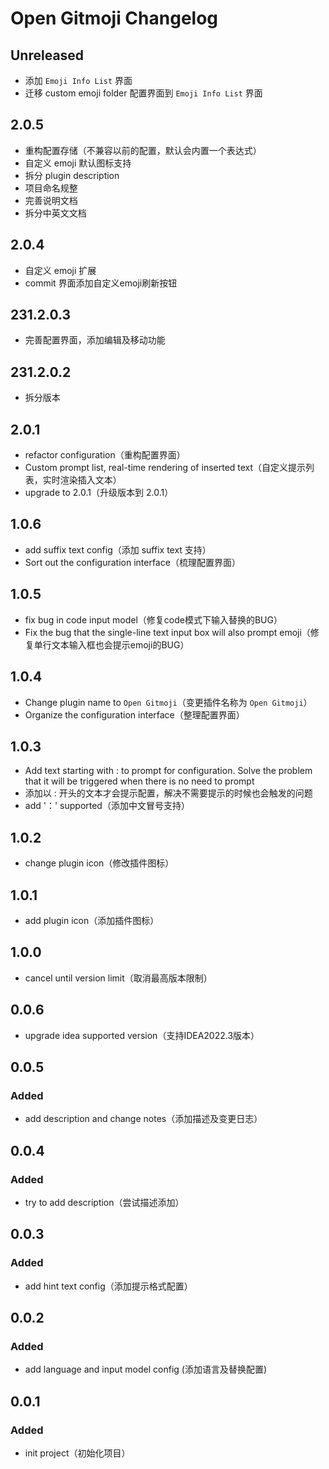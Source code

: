 <!-- Keep a Changelog guide -> https://keepachangelog.com -->

# Open Gitmoji Changelog

## Unreleased
- 添加 `Emoji Info List` 界面
- 迁移 custom emoji folder 配置界面到 `Emoji Info List` 界面

## 2.0.5

- 重构配置存储（不兼容以前的配置，默认会内置一个表达式）
- 自定义 emoji 默认图标支持
- 拆分 plugin description
- 项目命名规整
- 完善说明文档
- 拆分中英文文档

## 2.0.4

- 自定义 emoji 扩展
- commit 界面添加自定义emoji刷新按钮

## 231.2.0.3

- 完善配置界面，添加编辑及移动功能

## 231.2.0.2

- 拆分版本

## 2.0.1

- refactor configuration（重构配置界面）
- Custom prompt list, real-time rendering of inserted text（自定义提示列表，实时渲染插入文本）
- upgrade to 2.0.1（升级版本到 2.0.1）

## 1.0.6

- add suffix text config（添加 suffix text 支持）
- Sort out the configuration interface（梳理配置界面）

## 1.0.5

- fix bug in code input model（修复code模式下输入替换的BUG）
- Fix the bug that the single-line text input box will also prompt emoji（修复单行文本输入框也会提示emoji的BUG）

## 1.0.4

- Change plugin name to `Open Gitmoji`（变更插件名称为 `Open Gitmoji`）
- Organize the configuration interface（整理配置界面）

## 1.0.3

- Add text starting with : to prompt for configuration. Solve the problem that it will be triggered when there is no need to prompt
- 添加以 : 开头的文本才会提示配置，解决不需要提示的时候也会触发的问题
- add '：' supported（添加中文冒号支持）

## 1.0.2

- change plugin icon（修改插件图标）

## 1.0.1

- add plugin icon（添加插件图标）

## 1.0.0

- cancel until version limit（取消最高版本限制）

## 0.0.6

- upgrade idea supported version（支持IDEA2022.3版本）

## 0.0.5

### Added

- add description and change notes（添加描述及变更日志）

## 0.0.4

### Added

- try to add description（尝试描述添加）

## 0.0.3

### Added

- add hint text config（添加提示格式配置）

## 0.0.2

### Added

- add language and input model config (添加语言及替换配置)

## 0.0.1

### Added

- init project（初始化项目）
